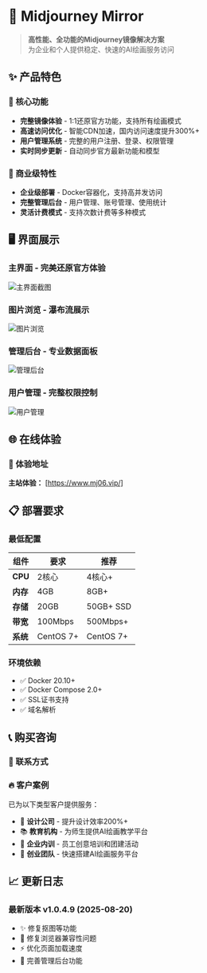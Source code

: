 # 🎨 Midjourney Mirror

> **高性能、全功能的Midjourney镜像解决方案**  
> 为企业和个人提供稳定、快速的AI绘画服务访问

## ✨ 产品特色

### 🚀 核心功能
- **完整镜像体验** - 1:1还原官方功能，支持所有绘画模式
- **高速访问优化** - 智能CDN加速，国内访问速度提升300%+
- **用户管理系统** - 完整的用户注册、登录、权限管理
- **实时同步更新** - 自动同步官方最新功能和模型

### 💼 商业级特性
- **企业级部署** - Docker容器化，支持高并发访问
- **完整管理后台** - 用户管理、账号管理、使用统计
- **灵活计费模式** - 支持次数计费等多种模式

## 🖥️ 界面展示

### 主界面 - 完美还原官方体验
![主界面截图](https://via.placeholder.com/800x400/f8f9fa/6c757d?text=Midjourney+Mirror+%E4%B8%BB%E7%95%8C%E9%9D%A2)

### 图片浏览 - 瀑布流展示
![图片浏览](https://via.placeholder.com/800x400/e9ecef/495057?text=%E5%9B%BE%E7%89%87%E6%B5%8F%E8%A7%88%E7%95%8C%E9%9D%A2)

### 管理后台 - 专业数据面板
![管理后台](https://via.placeholder.com/800x400/f1f3f4/343a40?text=%E7%AE%A1%E7%90%86%E5%90%8E%E5%8F%B0%E7%95%8C%E9%9D%A2)

### 用户管理 - 完整权限控制
![用户管理](https://via.placeholder.com/800x400/fff3cd/856404?text=%E7%94%A8%E6%88%B7%E7%AE%A1%E7%90%86%E7%95%8C%E9%9D%A2)

## 🌐 在线体验

### 🎯 体验地址
**主站体验：** [https://www.mj06.vip/]

## 📋 部署要求

### 最低配置
| 组件 | 要求 | 推荐 |
|------|------|------|
| **CPU** | 2核心 | 4核心+ |
| **内存** | 4GB | 8GB+ |
| **存储** | 20GB | 50GB+ SSD |
| **带宽** | 100Mbps | 500Mbps+ |
| **系统** | CentOS 7+ | CentOS 7+ |

### 环境依赖
- ✅ Docker 20.10+
- ✅ Docker Compose 2.0+
- ✅ SSL证书支持
- ✅ 域名解析

## 📞 购买咨询

### 💬 联系方式


### 🔥 客户案例
已为以下类型客户提供服务：
- 🎨 **设计公司** - 提升设计效率200%+
- 📚 **教育机构** - 为师生提供AI绘画教学平台
- 🏢 **企业内训** - 员工创意培训和团建活动
- 💼 **创业团队** - 快速搭建AI绘画服务平台

## 📈 更新日志

### 最新版本 v1.0.4.9 (2025-08-20)
- ✨ 修复抠图等功能
- 🐛 修复浏览器兼容性问题
- ⚡ 优化页面加载速度
- 🔧 完善管理后台功能

